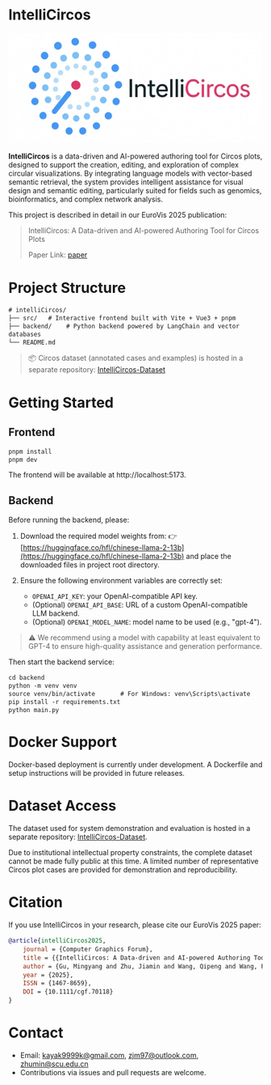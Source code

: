 # IntelliCircos

![logo](./public/logo.jpeg)

**IntelliCircos** is a data-driven and AI-powered authoring tool for Circos plots, designed to support the creation, editing, and exploration of complex circular visualizations. By integrating language models with vector-based semantic retrieval, the system provides intelligent assistance for visual design and semantic editing, particularly suited for fields such as genomics, bioinformatics, and complex network analysis.

This project is described in detail in our EuroVis 2025 publication:

> IntelliCircos: A Data-driven and AI-powered Authoring Tool for Circos Plots
>
> Paper Link: [paper](https://diglib.eg.org/items/20b4a8c0-0583-4627-b574-523d62460cc0)

# Project Structure

```
# intelliCircos/
├── src/   # Interactive frontend built with Vite + Vue3 + pnpm
├── backend/    # Python backend powered by LangChain and vector databases
└── README.md
```
> 📦 Circos dataset (annotated cases and examples) is hosted in a separate repository: [IntelliCircos-Dataset](https://github.com/KXXH/IntelliCircos-Dataset)

# Getting Started

## Frontend

```
pnpm install
pnpm dev
```

The frontend will be available at http://localhost:5173.

## Backend
Before running the backend, please:

1.	Download the required model weights from:
👉 [https://huggingface.co/hfl/chinese-llama-2-13b](https://huggingface.co/hfl/chinese-llama-2-13b) and place the downloaded files in project root directory.

2. Ensure the following environment variables are correctly set:

    - `OPENAI_API_KEY`: your OpenAI-compatible API key.
    - (Optional) `OPENAI_API_BASE`: URL of a custom OpenAI-compatible LLM backend.
    - (Optional) `OPENAI_MODEL_NAME`: model name to be used (e.g., "gpt-4").

> ⚠️ We recommend using a model with capability at least equivalent to GPT-4 to ensure high-quality assistance and generation performance.

Then start the backend service:
```
cd backend
python -m venv venv
source venv/bin/activate       # For Windows: venv\Scripts\activate
pip install -r requirements.txt
python main.py
```

# Docker Support

Docker-based deployment is currently under development. A Dockerfile and setup instructions will be provided in future releases.

# Dataset Access
The dataset used for system demonstration and evaluation is hosted in a separate repository: [IntelliCircos-Dataset](https://github.com/KXXH/IntelliCircos-Dataset).

Due to institutional intellectual property constraints, the complete dataset cannot be made fully public at this time. A limited number of representative Circos plot cases are provided for demonstration and reproducibility.

# Citation

If you use IntelliCircos in your research, please cite our EuroVis 2025 paper:

```bibtex
@article{intelliCircos2025,
    journal = {Computer Graphics Forum},
    title = {{IntelliCircos: A Data-driven and AI-powered Authoring Tool for Circos Plots}},
    author = {Gu, Mingyang and Zhu, Jiamin and Wang, Qipeng and Wang, Fengjie and Wen, Xiaolin and Wang, Yong and Zhu, Min},
    year = {2025},
    ISSN = {1467-8659},
    DOI = {10.1111/cgf.70118}
}

```

# Contact
- Email: kayak9999k@gmail.com, zjm97@outlook.com, zhumin@scu.edu.cn
- Contributions via issues and pull requests are welcome.
